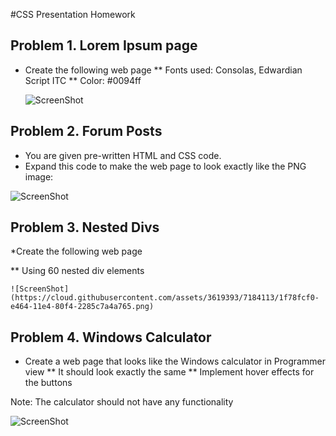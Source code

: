 #CSS Presentation Homework

## Problem 1. Lorem Ipsum page
 * Create the following web page
   ** Fonts used: Consolas, Edwardian Script ITC
   ** Color: #0094ff

   ![ScreenShot](https://cloud.githubusercontent.com/assets/3619393/7184115/1f7aadf2-e464-11e4-8a20-a169f5c5aa89.png)

## Problem 2. Forum Posts
   * You are given pre-written HTML and CSS code.
   * Expand this code to make the web page to look exactly like the PNG image:

   ![ScreenShot](https://cloud.githubusercontent.com/assets/3619393/7184114/1f79cb80-e464-11e4-9a3d-5c916c0390ce.png)

## Problem 3. Nested Divs

 *Create the following web page

  ** Using 60 nested div elements

    ![ScreenShot](https://cloud.githubusercontent.com/assets/3619393/7184113/1f78fcf0-e464-11e4-80f4-2285c7a4a765.png)

## Problem 4. Windows Calculator

   * Create a web page that looks like the Windows calculator in Programmer view
     ** It should look exactly the same
     ** Implement hover effects for the buttons

 Note: The calculator should not have any functionality

  ![ScreenShot](https://cloud.githubusercontent.com/assets/3619393/7184116/1f7bdf2e-e464-11e4-9fef-12afd3e70765.png)